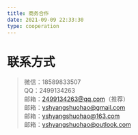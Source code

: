 ```yaml
---
title: 商务合作
date: 2021-09-09 22:33:30
type: cooperation
---
```


# 联系方式
>微信：18589833507  
>QQ：2499134263     
>邮箱：2499134263@qq.com（推荐）     
>邮箱：yshyangshuohao@gmail.com    
>邮箱：yshyangshuohao@163.com     
>邮箱：yshyangshuohao@outlook.com

